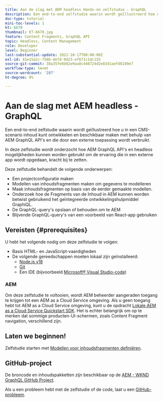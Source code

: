 ```yaml
---
title: Aan de slag met AEM headless Hands-on zelfstudie - GraphQL
description: Een end-to-end zelfstudie waarin wordt geïllustreerd hoe u inhoud kunt samenstellen en beschikbaar maken met AEM GraphQL API's.
doc-type: tutorial
mini-toc-levels: 1
kt: 6678
thumbnail: KT-6678.jpg
feature: Content Fragments, GraphQL API
topic: Headless, Content Management
role: Developer
level: Beginner
last-substantial-update: 2022-10-17T00:00:00Z
exl-id: 41e15a2c-758b-4e7d-9d23-ef671c1dc155
source-git-commit: 38a35fe6b02e9aa8c448724d2e83d1aefd8180e7
workflow-type: tm+mt
source-wordcount: '287'
ht-degree: 0%

---
```


# Aan de slag met AEM headless - GraphQL

Een end-to-end zelfstudie waarin wordt geïllustreerd hoe u in een CMS-scenario inhoud kunt ontwikkelen en beschikbaar maken met behulp van AEM GraphQL API&#39;s en die door een externe toepassing wordt verbruikt.

In deze zelfstudie wordt onderzocht hoe AEM GraphQL API&#39;s en headless mogelijkheden kunnen worden gebruikt om de ervaring die in een externe app wordt opgedaan, kracht bij te zetten.

Deze zelfstudie behandelt de volgende onderwerpen:

* Een projectconfiguratie maken
* Modellen van inhoudsfragmenten maken om gegevens te modelleren
* Maak inhoudsfragmenten op basis van de eerder gemaakte modellen.
* Onderzoek hoe de Fragments van de Inhoud in AEM kunnen worden betwist gebruikend het geïntegreerde ontwikkelingshulpmiddel GraphiQL.
* De GraphQL-query&#39;s opslaan of behouden om te AEM
* Blijvende GraphQL-query&#39;s van een voorbeeld van React-app gebruiken

## Vereisten {#prerequisites}

U hebt het volgende nodig om deze zelfstudie te volgen:

* Basis HTML- en JavaScript-vaardigheden
* De volgende gereedschappen moeten lokaal zijn geïnstalleerd:
   * [Node.js v18](https://nodejs.org/)
   * [Git](https://git-scm.com/)
   * Een IDE (bijvoorbeeld [Microsoft® Visual Studio-code](https://code.visualstudio.com/))

### AEM

Om deze zelfstudie te voltooien, wordt AEM beheerder aangeraden toegang te krijgen tot een AEM as a Cloud Service omgeving. Als u geen toegang hebt tot AEM as a Cloud Service omgeving, kunt u de opdracht [Lokale AEM as a Cloud Service Quickstart SDK](/help/cloud-service/local-development-environment/aem-runtime.md). Het is echter belangrijk om op te merken dat sommige producten-UI-schermen, zoals Content Fragment navigation, verschillend zijn.

## Laten we beginnen!

Zelfstudie starten met [Modellen voor inhoudsfragmenten definiëren](content-fragment-models.md).

## GitHub-project

De broncode en inhoudspakketten zijn beschikbaar op de [AEM - WKND GraphQL GitHub Project](https://github.com/adobe/aem-guides-wknd-graphql).

Als u een probleem hebt met de zelfstudie of de code, laat u een [GitHub-probleem](https://github.com/adobe/aem-guides-wknd-graphql/issues).
